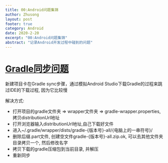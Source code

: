 ```yaml
---
title: 00:Android问题集锦
author: Zhusong
layout: post
footer: true
category: Android
date: 2020-2-20
excerpt: "00:Android问题集锦"
abstract: "记录Android开发过程中碰到的问题"
---
```


# [Gradle同步问题](https://www.jianshu.com/p/24a38f8400cc)  

新建项目卡在Gradle sync步骤，通过模拟Android Studio下载Gradle的过程来跳过IDE的下载过程, 因为它比较慢  

解决方式:

* 打开项目的gradle文件夹 => wrapper文件夹 => gradle-wrapper.properties, 拷贝distributionUrl地址   
* 打开浏览器输入distributionUrl地址,自己下载好文件  
* 进入~/.gradle/wrapper/dists/gradle-{版本号}-all/{电脑上的一串符号}/  
* 删除后缀.part文件, 创建空文件gradle-{版本号}-all.zip.ok, 可以去其他文件夹目录拷贝一个, 然后修改名字  
* 拷贝下载的gradle压缩包到当前目录, 并解压
* 重新同步